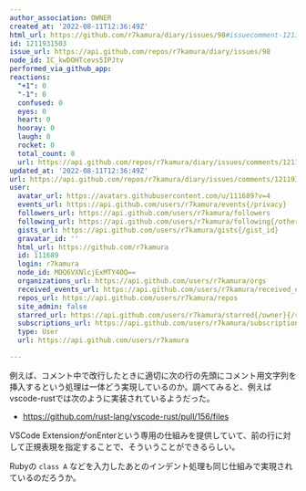 ```yaml
---
author_association: OWNER
created_at: '2022-08-11T12:36:49Z'
html_url: https://github.com/r7kamura/diary/issues/98#issuecomment-1211931503
id: 1211931503
issue_url: https://api.github.com/repos/r7kamura/diary/issues/98
node_id: IC_kwDOHTcevs5IPJtv
performed_via_github_app: 
reactions:
  "+1": 0
  "-1": 0
  confused: 0
  eyes: 0
  heart: 0
  hooray: 0
  laugh: 0
  rocket: 0
  total_count: 0
  url: https://api.github.com/repos/r7kamura/diary/issues/comments/1211931503/reactions
updated_at: '2022-08-11T12:36:49Z'
url: https://api.github.com/repos/r7kamura/diary/issues/comments/1211931503
user:
  avatar_url: https://avatars.githubusercontent.com/u/111689?v=4
  events_url: https://api.github.com/users/r7kamura/events{/privacy}
  followers_url: https://api.github.com/users/r7kamura/followers
  following_url: https://api.github.com/users/r7kamura/following{/other_user}
  gists_url: https://api.github.com/users/r7kamura/gists{/gist_id}
  gravatar_id: ''
  html_url: https://github.com/r7kamura
  id: 111689
  login: r7kamura
  node_id: MDQ6VXNlcjExMTY4OQ==
  organizations_url: https://api.github.com/users/r7kamura/orgs
  received_events_url: https://api.github.com/users/r7kamura/received_events
  repos_url: https://api.github.com/users/r7kamura/repos
  site_admin: false
  starred_url: https://api.github.com/users/r7kamura/starred{/owner}{/repo}
  subscriptions_url: https://api.github.com/users/r7kamura/subscriptions
  type: User
  url: https://api.github.com/users/r7kamura

---
```

例えば、コメント中で改行したときに適切に次の行の先頭にコメント用文字列を挿入するという処理は一体どう実現しているのか。調べてみると、例えばvscode-rustでは次のように実装されているようだった。

- https://github.com/rust-lang/vscode-rust/pull/156/files

VSCode ExtensionがonEnterという専用の仕組みを提供していて、前の行に対して正規表現を指定することで、そういうことができるらしい。

Rubyの `class A` などを入力したあとのインデント処理も同じ仕組みで実現されているのだろうか。